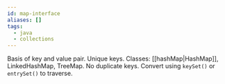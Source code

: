 ```yaml
---
id: map-interface
aliases: []
tags:
  - java
  - collections
---
```


Basis of key and value pair.
Unique keys.
Classes: [[hashMap|HashMap]], LinkedHashMap, TreeMap.
No duplicate keys.
Convert using `keySet()` or `entrySet()` to traverse.

